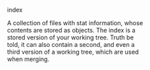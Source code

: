 index  

A collection of files with stat information, whose  
contents are stored as objects. The index is a  
stored version of your working tree. Truth be  
told, it can also contain a second, and even a  
third version of a working tree, which are used  
when merging.  
